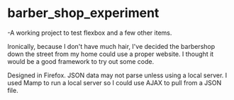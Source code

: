 # barber_shop_experiment
-A working project to test flexbox and a few other items. 

Ironically, because I don't have much hair, I've decided the barbershop down the street from my home could use a proper website.  I thought it would be a good framework to try out some code.  

Designed in Firefox.  JSON data may not parse unless using a local server. I used Mamp to run a local server so I could use AJAX to pull from a JSON file.  

